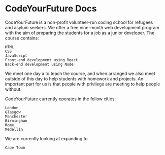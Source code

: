 # CodeYourFuture Docs

CodeYourFuture is a non-profit volunteer-run coding school for refugees and asylum seekers. We offer a free nine-month web development program with the aim of preparing the students for a job as a junior developer. The course contains:

    HTML
    CSS
    JavaScript
    Front-end development using React
    Back-end development using Node

We meet one day a to teach the course, and when arranged we also meet outside of this day to help students with homework and projects. An important part for us is that people with privilege are meeting to help people without.

CodeYourFuture currently operates in the follow cities:

    London
    Glasgow
    Manchester
    Birmingham
    Rome
    Medellín

We are currently looking at expanding to

    Cape Town
